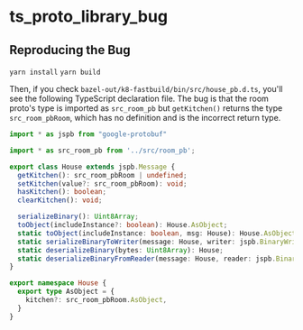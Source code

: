# ts_proto_library_bug

## Reproducing the Bug
`yarn install`
`yarn build`

Then, if you check `bazel-out/k8-fastbuild/bin/src/house_pb.d.ts`, you'll see the following TypeScript declaration file.
The bug is that the room proto's type is imported as `src_room_pb` but `getKitchen()` returns the type `src_room_pbRoom`,
which has no definition and is the incorrect return type.

```typescript
import * as jspb from "google-protobuf"

import * as src_room_pb from '../src/room_pb';

export class House extends jspb.Message {
  getKitchen(): src_room_pbRoom | undefined;
  setKitchen(value?: src_room_pbRoom): void;
  hasKitchen(): boolean;
  clearKitchen(): void;

  serializeBinary(): Uint8Array;
  toObject(includeInstance?: boolean): House.AsObject;
  static toObject(includeInstance: boolean, msg: House): House.AsObject;
  static serializeBinaryToWriter(message: House, writer: jspb.BinaryWriter): void;
  static deserializeBinary(bytes: Uint8Array): House;
  static deserializeBinaryFromReader(message: House, reader: jspb.BinaryReader): House;
}

export namespace House {
  export type AsObject = {
    kitchen?: src_room_pbRoom.AsObject,
  }
}
```

